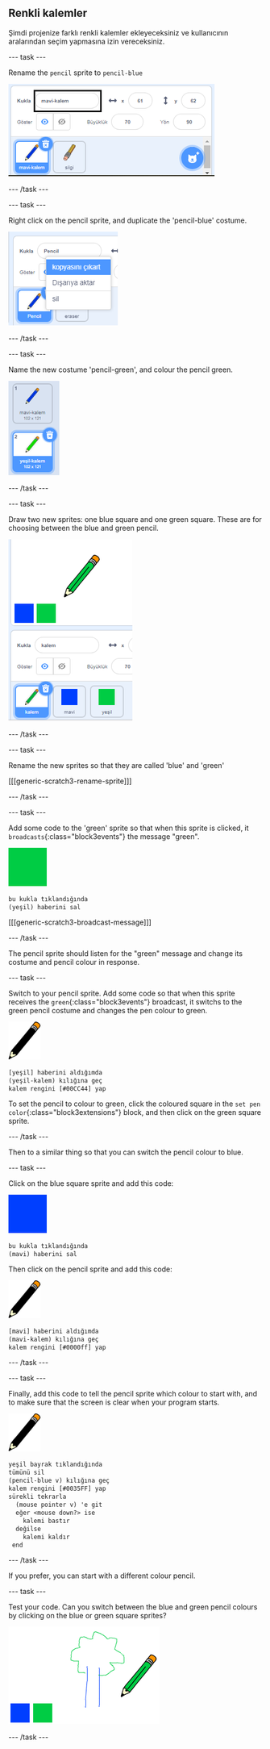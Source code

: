 ## Renkli kalemler

Şimdi projenize farklı renkli kalemler ekleyeceksiniz ve kullanıcının aralarından seçim yapmasına izin vereceksiniz.

\--- task \---

Rename the `pencil` sprite to `pencil-blue`

![rename-pencil](images/rename-pencil.png)

\--- /task \---

\--- task \---

Right click on the pencil sprite, and duplicate the 'pencil-blue' costume.

![screenshot](images/paint-blue-duplicate.png)

\--- /task \---

\--- task \---

Name the new costume 'pencil-green', and colour the pencil green.

![screenshot](images/paint-pencil-green.png)

\--- /task \---

\--- task \---

Draw two new sprites: one blue square and one green square. These are for choosing between the blue and green pencil.

![screenshot](images/paint-selectors.png)

\--- /task \---

\--- task \---

Rename the new sprites so that they are called 'blue' and 'green'

[[[generic-scratch3-rename-sprite]]]

\--- /task \---

\--- task \---

Add some code to the 'green' sprite so that when this sprite is clicked, it `broadcasts`{:class="block3events"} the message "green".

![green square](images/green_square.png)

```blocks3
bu kukla tıklandığında
(yeşil) haberini sal
```

[[[generic-scratch3-broadcast-message]]]

\--- /task \---

The pencil sprite should listen for the "green" message and change its costume and pencil colour in response.

\--- task \---

Switch to your pencil sprite. Add some code so that when this sprite receives the `green`{:class="block3events"} broadcast, it switchs to the green pencil costume and changes the pen colour to green.

![pencil](images/pencil.png)

```blocks3
[yeşil] haberini aldığımda
(yeşil-kalem) kılığına geç
kalem rengini [#00CC44] yap
```

To set the pencil to colour to green, click the coloured square in the `set pen color`{:class="block3extensions"} block, and then click on the green square sprite.

\--- /task \---

Then to a similar thing so that you can switch the pencil colour to blue.

\--- task \---

Click on the blue square sprite and add this code:

![blue_square](images/blue_square.png)

```blocks3
bu kukla tıklandığında
(mavi) haberini sal
```

Then click on the pencil sprite and add this code:

![pencil](images/pencil.png)

```blocks3
[mavi] haberini aldığımda
(mavi-kalem) kılığına geç
kalem rengini [#0000ff] yap
```

\--- /task \---

\--- task \---

Finally, add this code to tell the pencil sprite which colour to start with, and to make sure that the screen is clear when your program starts.

![pencil](images/pencil.png)

```blocks3
yeşil bayrak tıklandığında
tümünü sil
(pencil-blue v) kılığına geç
kalem rengini [#0035FF] yap
sürekli tekrarla 
  (mouse pointer v) 'e git
  eğer <mouse down?> ise 
    kalemi bastır
  değilse 
    kalemi kaldır
 end
```

\--- /task \---

If you prefer, you can start with a different colour pencil.

\--- task \---

Test your code. Can you switch between the blue and green pencil colours by clicking on the blue or green square sprites?

![screenshot](images/paint-pens-test.png)

\--- /task \---